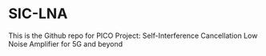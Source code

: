 # SIC-LNA
This is the Github repo for PICO Project: Self-Interference Cancellation Low Noise Amplifier for 5G and beyond
